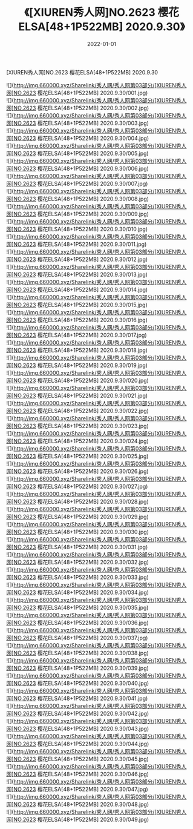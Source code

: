﻿---
layout: post
title:  《[XIUREN秀人网]NO.2623 樱花ELSA[48+1P522MB] 2020.9.30》
date:   2022-01-01
img: http://img.660000.xyz/Sharelink/秀人网/秀人网第03部分/[XIUREN秀人网]NO.2623 樱花ELSA[48+1P522MB] 2020.9.30/000.jpg
categories: [美女, 清纯, 唯美]
---

[XIUREN秀人网]NO.2623 樱花ELSA[48+1P522MB] 2020.9.30

 ![](http://img.660000.xyz/Sharelink/秀人网/秀人网第03部分/[XIUREN秀人网]NO.2623 樱花ELSA[48+1P522MB] 2020.9.30/001.jpg) <br>![](http://img.660000.xyz/Sharelink/秀人网/秀人网第03部分/[XIUREN秀人网]NO.2623 樱花ELSA[48+1P522MB] 2020.9.30/002.jpg) <br>![](http://img.660000.xyz/Sharelink/秀人网/秀人网第03部分/[XIUREN秀人网]NO.2623 樱花ELSA[48+1P522MB] 2020.9.30/003.jpg) <br>![](http://img.660000.xyz/Sharelink/秀人网/秀人网第03部分/[XIUREN秀人网]NO.2623 樱花ELSA[48+1P522MB] 2020.9.30/004.jpg) <br>![](http://img.660000.xyz/Sharelink/秀人网/秀人网第03部分/[XIUREN秀人网]NO.2623 樱花ELSA[48+1P522MB] 2020.9.30/005.jpg) <br>![](http://img.660000.xyz/Sharelink/秀人网/秀人网第03部分/[XIUREN秀人网]NO.2623 樱花ELSA[48+1P522MB] 2020.9.30/006.jpg) <br>![](http://img.660000.xyz/Sharelink/秀人网/秀人网第03部分/[XIUREN秀人网]NO.2623 樱花ELSA[48+1P522MB] 2020.9.30/007.jpg) <br>![](http://img.660000.xyz/Sharelink/秀人网/秀人网第03部分/[XIUREN秀人网]NO.2623 樱花ELSA[48+1P522MB] 2020.9.30/008.jpg) <br>![](http://img.660000.xyz/Sharelink/秀人网/秀人网第03部分/[XIUREN秀人网]NO.2623 樱花ELSA[48+1P522MB] 2020.9.30/009.jpg) <br>![](http://img.660000.xyz/Sharelink/秀人网/秀人网第03部分/[XIUREN秀人网]NO.2623 樱花ELSA[48+1P522MB] 2020.9.30/010.jpg) <br>![](http://img.660000.xyz/Sharelink/秀人网/秀人网第03部分/[XIUREN秀人网]NO.2623 樱花ELSA[48+1P522MB] 2020.9.30/011.jpg) <br>![](http://img.660000.xyz/Sharelink/秀人网/秀人网第03部分/[XIUREN秀人网]NO.2623 樱花ELSA[48+1P522MB] 2020.9.30/012.jpg) <br>![](http://img.660000.xyz/Sharelink/秀人网/秀人网第03部分/[XIUREN秀人网]NO.2623 樱花ELSA[48+1P522MB] 2020.9.30/013.jpg) <br>![](http://img.660000.xyz/Sharelink/秀人网/秀人网第03部分/[XIUREN秀人网]NO.2623 樱花ELSA[48+1P522MB] 2020.9.30/014.jpg) <br>![](http://img.660000.xyz/Sharelink/秀人网/秀人网第03部分/[XIUREN秀人网]NO.2623 樱花ELSA[48+1P522MB] 2020.9.30/015.jpg) <br>![](http://img.660000.xyz/Sharelink/秀人网/秀人网第03部分/[XIUREN秀人网]NO.2623 樱花ELSA[48+1P522MB] 2020.9.30/016.jpg) <br>![](http://img.660000.xyz/Sharelink/秀人网/秀人网第03部分/[XIUREN秀人网]NO.2623 樱花ELSA[48+1P522MB] 2020.9.30/017.jpg) <br>![](http://img.660000.xyz/Sharelink/秀人网/秀人网第03部分/[XIUREN秀人网]NO.2623 樱花ELSA[48+1P522MB] 2020.9.30/018.jpg) <br>![](http://img.660000.xyz/Sharelink/秀人网/秀人网第03部分/[XIUREN秀人网]NO.2623 樱花ELSA[48+1P522MB] 2020.9.30/019.jpg) <br>![](http://img.660000.xyz/Sharelink/秀人网/秀人网第03部分/[XIUREN秀人网]NO.2623 樱花ELSA[48+1P522MB] 2020.9.30/020.jpg) <br>![](http://img.660000.xyz/Sharelink/秀人网/秀人网第03部分/[XIUREN秀人网]NO.2623 樱花ELSA[48+1P522MB] 2020.9.30/021.jpg) <br>![](http://img.660000.xyz/Sharelink/秀人网/秀人网第03部分/[XIUREN秀人网]NO.2623 樱花ELSA[48+1P522MB] 2020.9.30/022.jpg) <br>![](http://img.660000.xyz/Sharelink/秀人网/秀人网第03部分/[XIUREN秀人网]NO.2623 樱花ELSA[48+1P522MB] 2020.9.30/023.jpg) <br>![](http://img.660000.xyz/Sharelink/秀人网/秀人网第03部分/[XIUREN秀人网]NO.2623 樱花ELSA[48+1P522MB] 2020.9.30/024.jpg) <br>![](http://img.660000.xyz/Sharelink/秀人网/秀人网第03部分/[XIUREN秀人网]NO.2623 樱花ELSA[48+1P522MB] 2020.9.30/025.jpg) <br>![](http://img.660000.xyz/Sharelink/秀人网/秀人网第03部分/[XIUREN秀人网]NO.2623 樱花ELSA[48+1P522MB] 2020.9.30/026.jpg) <br>![](http://img.660000.xyz/Sharelink/秀人网/秀人网第03部分/[XIUREN秀人网]NO.2623 樱花ELSA[48+1P522MB] 2020.9.30/027.jpg) <br>![](http://img.660000.xyz/Sharelink/秀人网/秀人网第03部分/[XIUREN秀人网]NO.2623 樱花ELSA[48+1P522MB] 2020.9.30/028.jpg) <br>![](http://img.660000.xyz/Sharelink/秀人网/秀人网第03部分/[XIUREN秀人网]NO.2623 樱花ELSA[48+1P522MB] 2020.9.30/029.jpg) <br>![](http://img.660000.xyz/Sharelink/秀人网/秀人网第03部分/[XIUREN秀人网]NO.2623 樱花ELSA[48+1P522MB] 2020.9.30/030.jpg) <br>![](http://img.660000.xyz/Sharelink/秀人网/秀人网第03部分/[XIUREN秀人网]NO.2623 樱花ELSA[48+1P522MB] 2020.9.30/031.jpg) <br>![](http://img.660000.xyz/Sharelink/秀人网/秀人网第03部分/[XIUREN秀人网]NO.2623 樱花ELSA[48+1P522MB] 2020.9.30/032.jpg) <br>![](http://img.660000.xyz/Sharelink/秀人网/秀人网第03部分/[XIUREN秀人网]NO.2623 樱花ELSA[48+1P522MB] 2020.9.30/033.jpg) <br>![](http://img.660000.xyz/Sharelink/秀人网/秀人网第03部分/[XIUREN秀人网]NO.2623 樱花ELSA[48+1P522MB] 2020.9.30/034.jpg) <br>![](http://img.660000.xyz/Sharelink/秀人网/秀人网第03部分/[XIUREN秀人网]NO.2623 樱花ELSA[48+1P522MB] 2020.9.30/035.jpg) <br>![](http://img.660000.xyz/Sharelink/秀人网/秀人网第03部分/[XIUREN秀人网]NO.2623 樱花ELSA[48+1P522MB] 2020.9.30/036.jpg) <br>![](http://img.660000.xyz/Sharelink/秀人网/秀人网第03部分/[XIUREN秀人网]NO.2623 樱花ELSA[48+1P522MB] 2020.9.30/037.jpg) <br>![](http://img.660000.xyz/Sharelink/秀人网/秀人网第03部分/[XIUREN秀人网]NO.2623 樱花ELSA[48+1P522MB] 2020.9.30/038.jpg) <br>![](http://img.660000.xyz/Sharelink/秀人网/秀人网第03部分/[XIUREN秀人网]NO.2623 樱花ELSA[48+1P522MB] 2020.9.30/039.jpg) <br>![](http://img.660000.xyz/Sharelink/秀人网/秀人网第03部分/[XIUREN秀人网]NO.2623 樱花ELSA[48+1P522MB] 2020.9.30/040.jpg) <br>![](http://img.660000.xyz/Sharelink/秀人网/秀人网第03部分/[XIUREN秀人网]NO.2623 樱花ELSA[48+1P522MB] 2020.9.30/041.jpg) <br>![](http://img.660000.xyz/Sharelink/秀人网/秀人网第03部分/[XIUREN秀人网]NO.2623 樱花ELSA[48+1P522MB] 2020.9.30/042.jpg) <br>![](http://img.660000.xyz/Sharelink/秀人网/秀人网第03部分/[XIUREN秀人网]NO.2623 樱花ELSA[48+1P522MB] 2020.9.30/043.jpg) <br>![](http://img.660000.xyz/Sharelink/秀人网/秀人网第03部分/[XIUREN秀人网]NO.2623 樱花ELSA[48+1P522MB] 2020.9.30/044.jpg) <br>![](http://img.660000.xyz/Sharelink/秀人网/秀人网第03部分/[XIUREN秀人网]NO.2623 樱花ELSA[48+1P522MB] 2020.9.30/045.jpg) <br>![](http://img.660000.xyz/Sharelink/秀人网/秀人网第03部分/[XIUREN秀人网]NO.2623 樱花ELSA[48+1P522MB] 2020.9.30/046.jpg) <br>![](http://img.660000.xyz/Sharelink/秀人网/秀人网第03部分/[XIUREN秀人网]NO.2623 樱花ELSA[48+1P522MB] 2020.9.30/047.jpg) <br>![](http://img.660000.xyz/Sharelink/秀人网/秀人网第03部分/[XIUREN秀人网]NO.2623 樱花ELSA[48+1P522MB] 2020.9.30/048.jpg) <br>![](http://img.660000.xyz/Sharelink/秀人网/秀人网第03部分/[XIUREN秀人网]NO.2623 樱花ELSA[48+1P522MB] 2020.9.30/049.jpg) <br>
